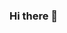### Hi there 👋

<!--
**mauisiri/mauisiri** is a ✨ _special_ ✨ repository because its `README.md` (this file) appears on your GitHub profile.


- 🌱 I’m currently coursing Full Stack developer course.
- 👯 I’m looking to collaborate on ...
- 🤔 I’m looking for help with ...
- 💬 Ask me about ...
- 📫 How to reach me: ...
- 😄 Pronouns: ...
- ⚡ Fun fact: ...
-->
